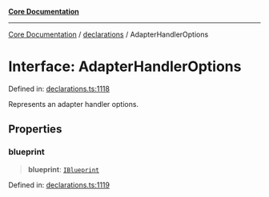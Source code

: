 [**Core Documentation**](../../README.md)

***

[Core Documentation](../../README.md) / [declarations](../README.md) / AdapterHandlerOptions

# Interface: AdapterHandlerOptions

Defined in: [declarations.ts:1118](https://github.com/stonemjs/core/blob/85781fe5b87769612839dd6b850ba45186d357fa/src/declarations.ts#L1118)

Represents an adapter handler options.

## Properties

### blueprint

> **blueprint**: [`IBlueprint`](../type-aliases/IBlueprint.md)

Defined in: [declarations.ts:1119](https://github.com/stonemjs/core/blob/85781fe5b87769612839dd6b850ba45186d357fa/src/declarations.ts#L1119)
